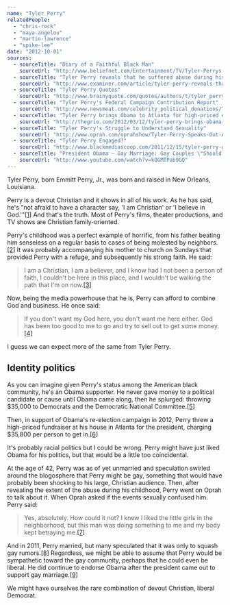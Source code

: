 ```yaml
---
name: "Tyler Perry"
relatedPeople:
  - "chris-rock"
  - "maya-angelou"
  - "martin-lawrence"
  - "spike-lee"
date: "2012-10-01"
sources:
  - sourceTitle: "Diary of a Faithful Black Man"
    sourceUrl: "http://www.beliefnet.com/Entertainment/TV/Tyler-Perrys-House-Of-Payne/Diary-Of-A-Faithful-Black-Man.aspx"
  - sourceTitle: "Tyler Perry reveals that he suffered abuse during his childhood"
    sourceUrl: "http://www.examiner.com/article/tyler-perry-reveals-that-he-suffered-abuse-during-his-childhood"
  - sourceTitle: "Tyler Perry Quotes"
    sourceUrl: "http://www.brainyquote.com/quotes/authors/t/tyler_perry.html"
  - sourceTitle: "Tyler Perry's Federal Campaign Contribution Report"
    sourceUrl: "http://www.newsmeat.com/celebrity_political_donations/Tyler_Perry.php"
  - sourceTitle: "Tyler Perry brings Obama to Atlanta for high-priced event"
    sourceUrl: "http://thegrio.com/2012/03/12/tyler-perry-brings-obama-to-atlanta-with-35800-contributions/"
  - sourceTitle: "Tyler Perry's Struggle to Understand Sexuality"
    sourceUrl: "http://www.oprah.com/oprahshow/Tyler-Perry-Speaks-Out-About-Being-Molested-and-the-Aftermath/8"
  - sourceTitle: "Tyler Perry Engaged?"
    sourceUrl: "http://www.blackmediascoop.com/2011/12/15/tyler-perry-getting-married-to-squash-gay-rumors/"
  - sourceTitle: "President Obama – Gay Marriage: Gay Couples \"Should Be Able To Marry.\""
    sourceUrl: "http://www.youtube.com/watch?v=kQGMTPab9GQ"
---
```


Tyler Perry, born Emmitt Perry, Jr., was born and raised in New Orleans, Louisiana.

Perry is a devout Christian and it shows in all of his work. As he has said, he's "not afraid to have a character say, 'I am Christian' or 'I believe in God.'"<a class="source-citation" href="#http://www.beliefnet.com/Entertainment/TV/Tyler-Perrys-House-Of-Payne/Diary-Of-A-Faithful-Black-Man.aspx" title="Diary of a Faithful Black Man">[1]</a> And that's the truth. Most of Perry's films, theater productions, and TV shows are Christian family-oriented.

Perry's childhood was a perfect example of horrific, from his father beating him senseless on a regular basis to cases of being molested by neighbors.<a class="source-citation" href="#http://www.examiner.com/article/tyler-perry-reveals-that-he-suffered-abuse-during-his-childhood" title="Tyler Perry reveals that he suffered abuse during his childhood">[2]</a> It was probably accompanying his mother to church on Sundays that provided Perry with a refuge, and subsequently his strong faith. He said:

>I am a Christian, I am a believer, and I know had I not been a person of faith, I couldn't be here in this place, and I wouldn't be walking the path that I'm on now.<a class="source-citation" href="#http://www.beliefnet.com/Entertainment/TV/Tyler-Perrys-House-Of-Payne/Diary-Of-A-Faithful-Black-Man.aspx" title="Diary of a Faithful Black Man">[3]</a>

Now, being the media powerhouse that he is, Perry can afford to combine God and business. He once said:

>If you don't want my God here, you don't want me here either. God has been too good to me to go and try to sell out to get some money.<a class="source-citation" href="#http://www.brainyquote.com/quotes/authors/t/tyler_perry.html" title="Tyler Perry Quotes">[4]</a>

I guess we can expect more of the same from Tyler Perry.


## Identity politics

As you can imagine given Perry's status among the American black community, he's an Obama supporter. He never gave money to a political candidate or cause until Obama came along, then he splurged: throwing $35,000 to Democrats and the Democratic National Committee.<a class="source-citation" href="#http://www.newsmeat.com/celebrity_political_donations/Tyler_Perry.php" title="Tyler Perry&apos;s Federal Campaign Contribution Report">[5]</a>

Then, in support of Obama's re-election campaign in 2012, Perry threw a high-priced fundraiser at his house in Atlanta for the president, charging $35,800 per person to get in.<a class="source-citation" href="#http://thegrio.com/2012/03/12/tyler-perry-brings-obama-to-atlanta-with-35800-contributions/" title="Tyler Perry brings Obama to Atlanta for high-priced event">[6]</a>

It's probably racial politics but I could be wrong. Perry might have just liked Obama for his politics, but that would be a little too coincidental.

At the age of 42, Perry was as of yet unmarried and speculation swirled around the blogosphere that Perry might be gay, something that would have probably been shocking to his large, Christian audience. Then, after revealing the extent of the abuse during his childhood, Perry went on Oprah to talk about it. When Oprah asked if the events sexually confused him. Perry said:

>Yes, absolutely. How could it not? I knew I liked the little girls in the neighborhood, but this man was doing something to me and my body kept betraying me.<a class="source-citation" href="#http://www.oprah.com/oprahshow/Tyler-Perry-Speaks-Out-About-Being-Molested-and-the-Aftermath/8" title="Tyler Perry&apos;s Struggle to Understand Sexuality">[7]</a>

And in 2011, Perry married, but many speculated that it was only to squash gay rumors.<a class="source-citation" href="#http://www.blackmediascoop.com/2011/12/15/tyler-perry-getting-married-to-squash-gay-rumors/" title="Tyler Perry Engaged?">[8]</a> Regardless, we might be able to assume that Perry would be sympathetic toward the gay community, perhaps that he could even be liberal. He did continue to endorse Obama after the president came out to support gay marriage.<a class="source-citation" href="#http://www.youtube.com/watch?v=kQGMTPab9GQ" title="President Obama – Gay Marriage: Gay Couples &quot;Should Be Able To Marry.&quot;">[9]</a>

We might have ourselves the rare combination of devout Christian, liberal Democrat.